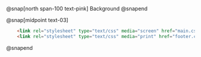 @snap[north span-100 text-pink]
Background
@snapend

@snap[midpoint text-03]
```html
    <link rel="stylesheet" type="text/css" media="screen" href="main.css">
    <link rel="stylesheet" type="text/css" media="print" href="footer.css">
```
@snapend